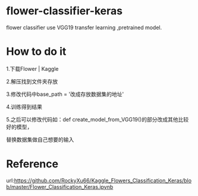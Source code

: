 # flower-classifier-keras
flower classifier use VGG19 transfer learning ,pretrained model.

#  How to do it
1.下载Flower  | Kaggle

2.解压找到文件夹存放

3.修改代码中base_path = '改成存放数据集的地址'

4.训练得到结果

5.之后可以修改代码如：def create_model_from_VGG19()的部分改成其他比较好的模型，

替换数据集做自己想要的输入

#  Reference
url:https://github.com/RockyXu66/Kaggle_Flowers_Classification_Keras/blob/master/Flower_Classification_Keras.ipynb
